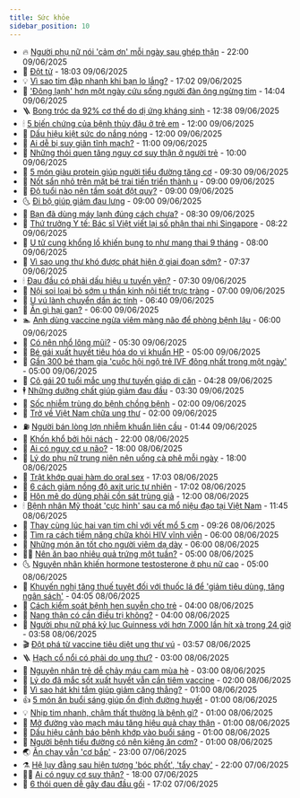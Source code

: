 ```yaml
---
title: Sức khỏe
sidebar_position: 10
---
```


<!-- vnexpress-suc-khoe:START -->
- 🔥 [Người phụ nữ nói &#39;cảm ơn&#39; mỗi ngày sau ghép thận](https://vnexpress.net/nguoi-phu-nu-noi-cam-on-moi-ngay-sau-ghep-than-4896447.html) - 22:00 09/06/2025
- 🥰 [Đột tử](https://vnexpress.net/suc-khoe/cam-nang/dot-tu-334) - 18:03 09/06/2025
- 💡 [Vì sao tim đập nhanh khi bạn lo lắng?](https://vnexpress.net/vi-sao-tim-dap-nhanh-khi-ban-lo-lang-4896557.html) - 17:02 09/06/2025
- 🤗 [&#39;Đông lạnh&#39; hơn một ngày cứu sống người đàn ông ngừng tim](https://vnexpress.net/dong-lanh-hon-mot-ngay-cuu-song-nguoi-dan-ong-ngung-tim-4896650.html) - 14:04 09/06/2025
- 🪜 [Bong tróc da 92% cơ thể do dị ứng kháng sinh](https://vnexpress.net/bong-troc-da-92-co-the-do-di-ung-khang-sinh-4896639.html) - 12:38 09/06/2025
- 🕯 [5 biến chứng của bệnh thủy đậu ở trẻ em](https://vnexpress.net/5-bien-chung-cua-benh-thuy-dau-o-tre-em-4896611.html) - 12:00 09/06/2025
- 🤭 [Dấu hiệu kiệt sức do nắng nóng](https://vnexpress.net/dau-hieu-kiet-suc-do-nang-nong-4896337.html) - 12:00 09/06/2025
- 👀 [Ai dễ bị suy giãn tĩnh mạch?](https://vnexpress.net/ai-de-bi-suy-gian-tinh-mach-4896498.html) - 11:00 09/06/2025
- 🌋 [Những thói quen tăng nguy cơ suy thận ở người trẻ](https://vnexpress.net/nhung-thoi-quen-tang-nguy-co-suy-than-o-nguoi-tre-4896553.html) - 10:00 09/06/2025
- 🫶 [5 món giàu protein giúp người tiểu đường tăng cơ](https://vnexpress.net/5-mon-giau-protein-giup-nguoi-tieu-duong-tang-co-4896417.html) - 09:30 09/06/2025
- 🦆 [Nốt sẩn nhỏ trên mặt bé trai tiến triển thành u](https://vnexpress.net/not-san-nho-tren-mat-be-trai-tien-trien-thanh-u-4896529.html) - 09:00 09/06/2025
- 🚀 [Độ tuổi nào nên tầm soát đột quỵ?](https://vnexpress.net/do-tuoi-nao-nen-tam-soat-dot-quy-4896514.html) - 09:00 09/06/2025
- 🌜 [Đi bộ giúp giảm đau lưng](https://vnexpress.net/di-bo-giup-giam-dau-lung-4896490.html) - 09:00 09/06/2025
- 🧰 [Bạn đã dùng máy lạnh đúng cách chưa?](https://vnexpress.net/ban-da-dung-may-lanh-dung-cach-chua-4896476.html) - 08:30 09/06/2025
- 💫 [Thứ trưởng Y tế: Bác sĩ Việt viết lại số phận thai nhi Singapore](https://vnexpress.net/thu-truong-y-te-bac-si-viet-viet-lai-so-phan-thai-nhi-singapore-4896457.html) - 08:22 09/06/2025
- 🌝 [U tử cung khổng lồ khiến bụng to như mang thai 9 tháng](https://vnexpress.net/u-tu-cung-khong-lo-khien-bung-to-nhu-mang-thai-9-thang-4896471.html) - 08:00 09/06/2025
- 🗽 [Vì sao ung thư khó được phát hiện ở giai đoạn sớm?](https://vnexpress.net/suc-khoe-cam-nang-vi-sao-ung-thu-kho-duoc-phat-hien-o-giai-doan-som-4896381.html) - 07:37 09/06/2025
- 🕯 [Đau đầu có phải dấu hiệu u tuyến yên?](https://vnexpress.net/dau-dau-co-phai-dau-hieu-u-tuyen-yen-4896450.html) - 07:30 09/06/2025
- 🦅 [Nội soi loại bỏ sớm u thần kinh nội tiết trực tràng](https://vnexpress.net/noi-soi-loai-bo-som-u-than-kinh-noi-tiet-truc-trang-4896455.html) - 07:00 09/06/2025
- 🦆 [U vú lành chuyển dần ác tính](https://vnexpress.net/u-vu-lanh-chuyen-dan-ac-tinh-4896277.html) - 06:40 09/06/2025
- 🎊 [Ăn gì hại gan?](https://vnexpress.net/an-gi-hai-gan-4896387.html) - 06:00 09/06/2025
- 🏊 [Anh dùng vaccine ngừa viêm màng não để phòng bệnh lậu](https://vnexpress.net/anh-dung-vaccine-ngua-viem-mang-nao-de-phong-benh-lau-4896296.html) - 06:00 09/06/2025
- 📝 [Có nên nhổ lông mũi?](https://vnexpress.net/co-nen-nho-long-mui-4896422.html) - 05:30 09/06/2025
- 💯 [Bé gái xuất huyết tiêu hóa do vi khuẩn HP](https://vnexpress.net/be-gai-xuat-huyet-tieu-hoa-do-vi-khuan-hp-4896413.html) - 05:00 09/06/2025
- 🌊 [Gần 300 bé tham gia &#39;cuộc hội ngộ trẻ IVF đông nhất trong một ngày&#39;](https://vnexpress.net/gan-300-be-tham-gia-cuoc-hoi-ngo-tre-ivf-dong-nhat-trong-mot-ngay-4896385.html) - 05:00 09/06/2025
- 🚀 [Cô gái 20 tuổi mắc ung thư tuyến giáp di căn](https://vnexpress.net/nu-sinh-20-tuoi-mac-ung-thu-tuyen-giap-di-can-4896362.html) - 04:28 09/06/2025
- 🕴 [Những dưỡng chất giúp giảm đau đầu](https://vnexpress.net/nhung-duong-chat-giup-giam-dau-dau-4896340.html) - 03:30 09/06/2025
- 🗽 [Sốc nhiễm trùng do bệnh chồng bệnh](https://vnexpress.net/soc-nhiem-trung-do-benh-chong-benh-4896225.html) - 02:00 09/06/2025
- 🎡 [Trở về Việt Nam chữa ung thư](https://vnexpress.net/tro-ve-viet-nam-chua-ung-thu-4896167.html) - 02:00 09/06/2025
- ⛽️ [Người bán lòng lợn nhiễm khuẩn liên cầu](https://vnexpress.net/nguoi-ban-long-lon-nhiem-khuan-lien-cau-4896154.html) - 01:44 09/06/2025
- 🦆 [Khốn khổ bởi hôi nách](https://vnexpress.net/khon-kho-boi-hoi-nach-4889227.html) - 22:00 08/06/2025
- 🤩 [Ai có nguy cơ u não?](https://vnexpress.net/suc-khoe-cam-nang-ai-co-nguy-co-u-nao-4895548.html) - 18:00 08/06/2025
- 🦒 [Lý do phụ nữ trung niên nên uống cà phê mỗi ngày](https://vnexpress.net/ly-do-phu-nu-trung-nien-nen-uong-ca-phe-moi-ngay-4894758.html) - 18:00 08/06/2025
- 💫 [Trật khớp quai hàm do oral sex](https://vnexpress.net/trat-khop-quai-ham-do-oral-sex-4895620.html) - 17:03 08/06/2025
- 🐘 [6 cách giảm nồng độ axit uric tự nhiên](https://vnexpress.net/suc-khoe-cam-nang-6-cach-giam-nong-do-axit-uric-tu-nhien-4895372.html) - 17:02 08/06/2025
- 🚀 [Hôn mê do dùng phải cồn sát trùng giả](https://vnexpress.net/hon-me-do-dung-phai-con-sat-trung-gia-4896100.html) - 12:00 08/06/2025
- 🕯 [Bệnh nhân Mỹ thoát &#39;cực hình&#39; sau ca mổ niệu đạo tại Việt Nam](https://vnexpress.net/benh-nhan-my-thoat-cuc-hinh-sau-ca-mo-nieu-dao-tai-viet-nam-4896096.html) - 11:45 08/06/2025
- 🦏 [Thay cùng lúc hai van tim chỉ với vết mổ 5 cm](https://vnexpress.net/thay-cung-luc-hai-van-tim-chi-voi-vet-mo-5-cm-4896091.html) - 09:26 08/06/2025
- 🦄 [Tìm ra cách tiềm năng chữa khỏi HIV vĩnh viễn](https://vnexpress.net/suc-khoe-cam-nang-tim-ra-cach-tiem-nang-chua-khoi-hiv-vinh-vien-4896012.html) - 06:00 08/06/2025
- 🦒 [Những món ăn tốt cho người viêm dạ dày](https://vnexpress.net/nhung-mon-an-tot-cho-nguoi-viem-da-day-4895906.html) - 06:00 08/06/2025
- 👨‍🏫 [Nên ăn bao nhiêu quả trứng một tuần?](https://vnexpress.net/nen-an-bao-nhieu-qua-trung-mot-tuan-4895859.html) - 05:00 08/06/2025
- 🌜 [Nguyên nhân khiến hormone testosterone ở phụ nữ cao](https://vnexpress.net/nguyen-nhan-khien-hormone-testosterone-o-phu-nu-cao-4895852.html) - 05:00 08/06/2025
- 🚀 [Khuyến nghị tăng thuế tuyệt đối với thuốc lá để &#39;giảm tiêu dùng, tăng ngân sách&#39;](https://vnexpress.net/khuyen-nghi-tang-thue-tuyet-doi-voi-thuoc-la-de-giam-tieu-dung-tang-ngan-sach-4896030.html) - 04:05 08/06/2025
- 💃 [Cách kiểm soát bệnh hen suyễn cho trẻ](https://vnexpress.net/cach-kiem-soat-benh-hen-suyen-cho-tre-4895931.html) - 04:00 08/06/2025
- 💯 [Nang thận có cần điều trị không?](https://vnexpress.net/nang-than-co-can-dieu-tri-khong-4895783.html) - 04:00 08/06/2025
- 🤔 [Người phụ nữ phá kỷ lục Guinness với hơn 7.000 lần hít xà trong 24 giờ](https://vnexpress.net/nguoi-phu-nu-pha-ky-luc-guinness-voi-hon-7-000-lan-hit-xa-trong-24-gio-4896008.html) - 03:58 08/06/2025
- 🎬 [Đột phá từ vaccine tiêu diệt ung thư vú](https://vnexpress.net/dot-pha-tu-vaccine-tieu-diet-ung-thu-vu-4896022.html) - 03:57 08/06/2025
- 🪜 [Hạch cổ nổi có phải do ung thư?](https://vnexpress.net/hach-co-noi-co-phai-do-ung-thu-4895910.html) - 03:00 08/06/2025
- 🦣 [Nguyên nhân trẻ dễ chảy máu cam mùa hè](https://vnexpress.net/nguyen-nhan-tre-de-chay-mau-cam-mua-he-4895908.html) - 03:00 08/06/2025
- 🧐 [Lý do đã mắc sốt xuất huyết vẫn cần tiêm vaccine](https://vnexpress.net/ly-do-da-mac-sot-xuat-huyet-van-can-tiem-vaccine-4895760.html) - 02:00 08/06/2025
- 🤡 [Vì sao hát khi tắm giúp giảm căng thẳng?](https://vnexpress.net/vi-sao-hat-khi-tam-giup-giam-cang-thang-4894434.html) - 01:00 08/06/2025
- 👍 [5 món ăn buổi sáng giúp ổn định đường huyết](https://vnexpress.net/5-mon-an-buoi-sang-giup-on-dinh-duong-huyet-4895950.html) - 01:00 08/06/2025
- 💡 [Nhịp tim nhanh, chậm thất thường là bệnh gì?](https://vnexpress.net/nhip-tim-nhanh-cham-that-thuong-la-benh-gi-4895933.html) - 01:00 08/06/2025
- 💯 [Mở đường vào mạch máu tăng hiệu quả chạy thận](https://vnexpress.net/mo-duong-vao-mach-mau-tang-hieu-qua-chay-than-4895929.html) - 01:00 08/06/2025
- 🧠 [Dấu hiệu cảnh báo bệnh khớp vào buổi sáng](https://vnexpress.net/dau-hieu-canh-bao-benh-khop-vao-buoi-sang-4895778.html) - 01:00 08/06/2025
- 🎡 [Người bệnh tiểu đường có nên kiêng ăn cơm?](https://vnexpress.net/nguoi-benh-tieu-duong-co-nen-kieng-an-com-4895726.html) - 01:00 08/06/2025
- 🌏 [Ăn chay vẫn &#39;cơ bắp&#39;](https://vnexpress.net/an-chay-van-co-bap-4894048.html) - 23:00 07/06/2025
- ⚗️ [Hệ lụy đằng sau hiện tượng &#39;bóc phốt&#39;, &#39;tẩy chay&#39;](https://vnexpress.net/he-luy-dang-sau-hien-tuong-boc-phot-tay-chay-4894585.html) - 22:00 07/06/2025
- 👨‍🏫 [Ai có nguy cơ suy thận?](https://vnexpress.net/suc-khoe-cam-nang-ai-co-nguy-co-suy-than-4895842.html) - 18:00 07/06/2025
- 🤖 [6 thói quen dễ gây đau đầu gối](https://vnexpress.net/suc-khoe-cam-nang-6-thoi-quen-de-gay-dau-dau-goi-4894738.html) - 17:02 07/06/2025<!-- vnexpress-suc-khoe:END -->
